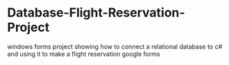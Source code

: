 # Database-Flight-Reservation-Project
windows forms project showing how to connect a relational database to c# and using it to make a flight reservation google forms
